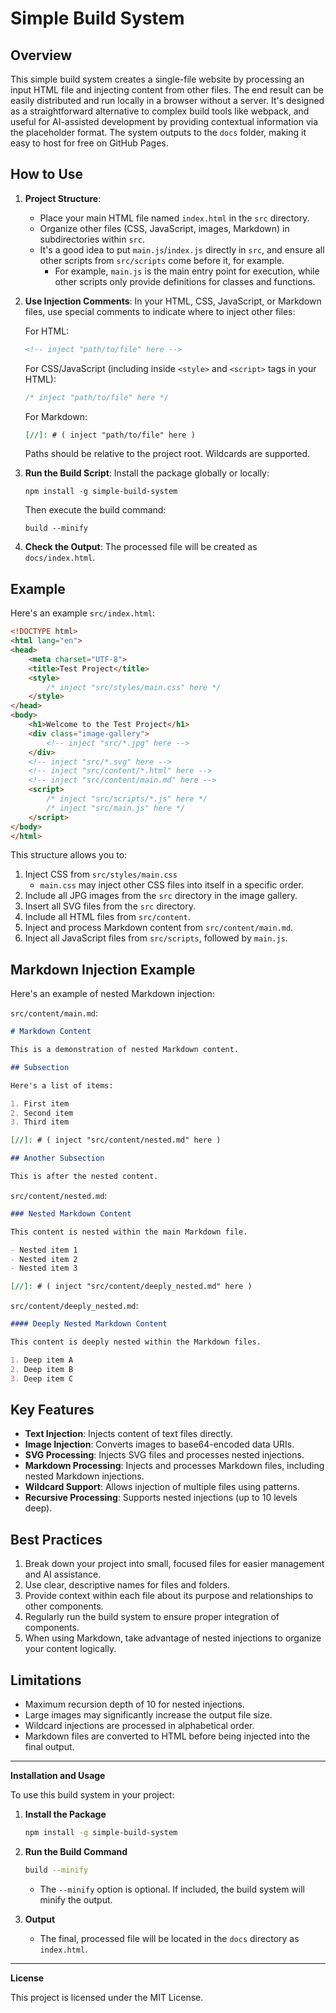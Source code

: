 # Simple Build System

## Overview

This simple build system creates a single-file website by processing an input HTML file and injecting content from other files. The end result can be easily distributed and run locally in a browser without a server. It's designed as a straightforward alternative to complex build tools like webpack, and useful for AI-assisted development by providing contextual information via the placeholder format. The system outputs to the `docs` folder, making it easy to host for free on GitHub Pages.

## How to Use

1. **Project Structure**:
   - Place your main HTML file named `index.html` in the `src` directory.
   - Organize other files (CSS, JavaScript, images, Markdown) in subdirectories within `src`.
   - It's a good idea to put `main.js`/`index.js` directly in `src`, and ensure all other scripts from `src/scripts` come before it, for example.
     - For example, `main.js` is the main entry point for execution, while other scripts only provide definitions for classes and functions.

2. **Use Injection Comments**:
   In your HTML, CSS, JavaScript, or Markdown files, use special comments to indicate where to inject other files:

   For HTML:
   ```html
   <!-- inject "path/to/file" here -->
   ```

   For CSS/JavaScript (including inside `<style>` and `<script>` tags in your HTML):
   ```css
   /* inject "path/to/file" here */
   ```

   For Markdown:
   ```markdown
   [//]: # ( inject "path/to/file" here )
   ```

   Paths should be relative to the project root. Wildcards are supported.

3. **Run the Build Script**:
   Install the package globally or locally:

   ```
   npm install -g simple-build-system
   ```

   Then execute the build command:

   ```
   build --minify
   ```

4. **Check the Output**:
   The processed file will be created as `docs/index.html`.

## Example

Here's an example `src/index.html`:

```html
<!DOCTYPE html>
<html lang="en">
<head>
    <meta charset="UTF-8">
    <title>Test Project</title>
    <style>
        /* inject "src/styles/main.css" here */
    </style>
</head>
<body>
    <h1>Welcome to the Test Project</h1>
    <div class="image-gallery">
        <!-- inject "src/*.jpg" here -->
    </div>
    <!-- inject "src/*.svg" here -->
    <!-- inject "src/content/*.html" here -->
    <!-- inject "src/content/main.md" here -->
    <script>
        /* inject "src/scripts/*.js" here */
        /* inject "src/main.js" here */
    </script>
</body>
</html>
```

This structure allows you to:

1. Inject CSS from `src/styles/main.css`
   - `main.css` may inject other CSS files into itself in a specific order.
2. Include all JPG images from the `src` directory in the image gallery.
3. Insert all SVG files from the `src` directory.
4. Include all HTML files from `src/content`.
5. Inject and process Markdown content from `src/content/main.md`.
6. Inject all JavaScript files from `src/scripts`, followed by `main.js`.

## Markdown Injection Example

Here's an example of nested Markdown injection:

`src/content/main.md`:
```markdown
# Markdown Content

This is a demonstration of nested Markdown content.

## Subsection

Here's a list of items:

1. First item
2. Second item
3. Third item

[//]: # ( inject "src/content/nested.md" here )

## Another Subsection

This is after the nested content.
```

`src/content/nested.md`:
```markdown
### Nested Markdown Content

This content is nested within the main Markdown file.

- Nested item 1
- Nested item 2
- Nested item 3

[//]: # ( inject "src/content/deeply_nested.md" here )
```

`src/content/deeply_nested.md`:
```markdown
#### Deeply Nested Markdown Content

This content is deeply nested within the Markdown files.

1. Deep item A
2. Deep item B
3. Deep item C
```

## Key Features

- **Text Injection**: Injects content of text files directly.
- **Image Injection**: Converts images to base64-encoded data URIs.
- **SVG Processing**: Injects SVG files and processes nested injections.
- **Markdown Processing**: Injects and processes Markdown files, including nested Markdown injections.
- **Wildcard Support**: Allows injection of multiple files using patterns.
- **Recursive Processing**: Supports nested injections (up to 10 levels deep).

## Best Practices

1. Break down your project into small, focused files for easier management and AI assistance.
2. Use clear, descriptive names for files and folders.
3. Provide context within each file about its purpose and relationships to other components.
4. Regularly run the build system to ensure proper integration of components.
5. When using Markdown, take advantage of nested injections to organize your content logically.

## Limitations

- Maximum recursion depth of 10 for nested injections.
- Large images may significantly increase the output file size.
- Wildcard injections are processed in alphabetical order.
- Markdown files are converted to HTML before being injected into the final output.

---

**Installation and Usage**

To use this build system in your project:

1. **Install the Package**

   ```bash
   npm install -g simple-build-system
   ```

2. **Run the Build Command**

   ```bash
   build --minify
   ```

   - The `--minify` option is optional. If included, the build system will minify the output.

3. **Output**

   - The final, processed file will be located in the `docs` directory as `index.html`.

---

**License**

This project is licensed under the MIT License.

